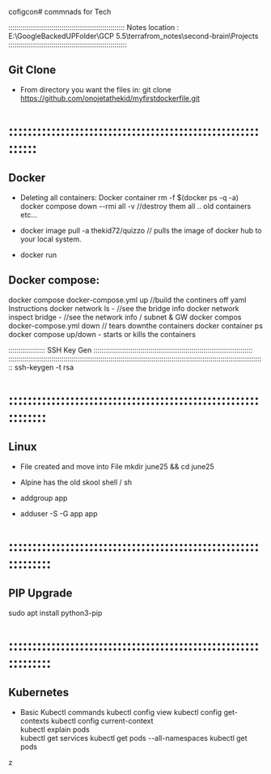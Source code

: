 cofigcon# commnads for Tech

:::::::::::::::::::::::::::::::::::::::::::::::::::::::::
Notes location : E:\GoogleBackedUPFolder\GCP 5.5\terrafrom_notes\second-brain\Projects
::::::::::::::::::::::::::::::::::::::::::::::::::::::::::
## Git Clone
* From directory you want the files in:
git clone https://github.com/onojetathekid/myfirstdockerfile.git

# :::::::::::::::::::::::::::::::::::::::::::::::::::::::::::
## Docker
* Deleting all containers:
Docker container rm -f $(docker ps -q -a)
docker compose down --rmi all -v //destroy them all .. old containers etc... 

* docker image pull -a thekid72/quizzo // pulls the image of docker hub to your local system.
* docker run 

## Docker compose:
docker compose docker-compose.yml up //build the continers off yaml Instructions
docker network ls - //see the bridge info
docker network inspect bridge - //see the network info / subnet & GW
docker compos docker-compose.yml down // tears downthe containers
docker container ps
docker compose up/down - starts or kills the containers

:::::::::::::::::: SSH Key Gen ::::::::::::::::::::::::::::::::::::::::::::::::::::::::::::::::::::::::::::::
::::::::::::::::::::::::::::::::::::::::::::::::::::::::::::::::::::::::::::::::::::::::::::::::::::::::::::::::::::::::::::::
ssh-keygen -t rsa

# :::::::::::::::::::::::::::::::::::::::::::::::::::::::::::::
## Linux

* File created and move into File
mkdir june25 && cd june25

* Alpine has the old skool shell / sh
* addgroup app
* adduser -S -G app app

# ::::::::::::::::::::::::::::::::::::::::::::::::::::::::::::::
## PIP Upgrade ##
sudo apt install python3-pip


# ::::::::::::::::::::::::::::::::::::::::::::::::::::::::::::::
## Kubernetes
 * Basic Kubectl commands
 kubectl config view
 kubectl config get-contexts
 kubectl config current-context  
 kubectl explain pods  
 kubectl get services
 kubectl get pods --all-namespaces
 kubectl get pods














z
